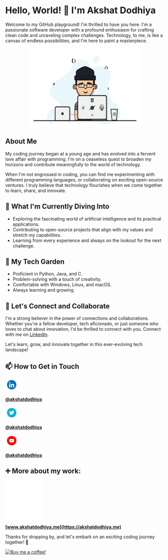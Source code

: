 # Hello, World! 👋 I'm Akshat Dodhiya

Welcome to my GitHub playground! I'm thrilled to have you here. I'm a passionate software developer with a profound enthusiasm for crafting clean code and unraveling complex challenges. Technology, to me, is like a canvas of endless possibilities, and I'm here to paint a masterpiece.
<p align=center>
<img alt="Coder GIF" height=250 width=350 src="Assets/developer-chilling.gif" />
</p>

## About Me

My coding journey began at a young age and has evolved into a fervent love affair with programming. I'm on a ceaseless quest to broaden my horizons and contribute meaningfully to the world of technology.

When I'm not engrossed in coding, you can find me experimenting with different programming languages, or collaborating on exciting open-source ventures. I truly believe that technology flourishes when we come together to learn, share, and innovate.

## 🔭 What I'm Currently Diving Into

- Exploring the fascinating world of artificial intelligence and its practical applications.
- Contributing to open-source projects that align with my values and stretch my capabilities.
- Learning from every experience and always on the lookout for the next challenge.

## 🌱 My Tech Garden

- Proficient in Python, Java, and C.
- Problem-solving with a touch of creativity.
- Comfortable with Windows, Linux, and macOS.
- Always learning and growing.


## 💬 Let's Connect and Collaborate

I'm a strong believer in the power of connections and collaborations. Whether you're a fellow developer, tech aficionado, or just someone who loves to chat about innovation, I'd be thrilled to connect with you. Connect with me on [LinkedIn](https://www.linkedin.com/in/akshatdodhiya).

Let's learn, grow, and innovate together in this ever-evolving tech landscape!

## 📫 How to Get in Touch

[<img alt="LinkedIn GIF" height=40 width=40 src="Assets/linkedin.gif" />](https://www.linkedin.com/in/akshatdodhiya)

**[@akshatdodhiya](https://www.linkedin.com/in/akshatdodhiya)**

[<img alt="Twitter GIF" height=40 width=40 src="Assets/twitter.gif" />](https://twitter.com/akshatdodhiya)
  
**[@akshatdodhiya](https://twitter.com/akshatdodhiya)**

[<img alt="Youtube GIF" height=40 width=40 src="Assets/youtube.gif" />](https://www.youtube.com/@akshatdodhiya)

**[@akshatdodhiya](https://www.youtube.com/@akshatdodhiya)**


## ➕ More about my work: 
<img alt="Logo GIF" height=120 width=120 src="Assets/akshat.png" />

**[www.akshatdodhiya.me](https://akshatdodhiya.me)**

Thanks for dropping by, and let's embark on an exciting coding journey together! 🚀

<!-- <p align="center"> -->
[<img alt="Buy me a coffee!" height=250 width=250 src="https://media.giphy.com/media/513lZvPf6khjIQFibF/giphy.gif" />](https://www.buymeacoffee.com/akshatdodhiya)
<!-- </p> -->

<!-- <a href="https://www.buymeacoffee.com/akshatdodhiya">
  <p align="center">
    <img width="250" height="2450" src="https://media.giphy.com/media/513lZvPf6khjIQFibF/giphy.gif">
  </p>
</a> -->
